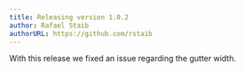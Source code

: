 ```yaml
---
title: Releasing version 1.0.2
author: Rafael Staib
authorURL: https://github.com/rstaib
---
```


With this release we fixed an issue regarding the gutter width.
